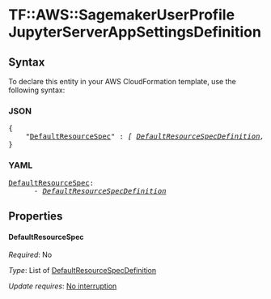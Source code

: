 # TF::AWS::SagemakerUserProfile JupyterServerAppSettingsDefinition

## Syntax

To declare this entity in your AWS CloudFormation template, use the following syntax:

### JSON

<pre>
{
    "<a href="#defaultresourcespec" title="DefaultResourceSpec">DefaultResourceSpec</a>" : <i>[ <a href="defaultresourcespecdefinition.md">DefaultResourceSpecDefinition</a>, ... ]</i>
}
</pre>

### YAML

<pre>
<a href="#defaultresourcespec" title="DefaultResourceSpec">DefaultResourceSpec</a>: <i>
      - <a href="defaultresourcespecdefinition.md">DefaultResourceSpecDefinition</a></i>
</pre>

## Properties

#### DefaultResourceSpec

_Required_: No

_Type_: List of <a href="defaultresourcespecdefinition.md">DefaultResourceSpecDefinition</a>

_Update requires_: [No interruption](https://docs.aws.amazon.com/AWSCloudFormation/latest/UserGuide/using-cfn-updating-stacks-update-behaviors.html#update-no-interrupt)

